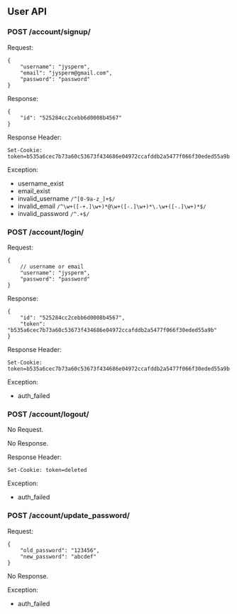 ## User API

### POST /account/signup/

Request:

    {
        "username": "jysperm",
        "email": "jysperm@gmail.com",
        "password": "password"
    }

Response:

    {
        "id": "525284cc2cebb6d0008b4567"
    }

Response Header:

    Set-Cookie: token=b535a6cec7b73a60c53673f434686e04972ccafddb2a5477f066f30eded55a9b

Exception:

* username_exist
* email_exist
* invalid_username `/^[0-9a-z_]+$/`
* invalid_email `/^\w+([-+.]\w+)*@\w+([-.]\w+)*\.\w+([-.]\w+)*$/`
* invalid_password `/^.+$/`

### POST /account/login/

Request:

    {
        // username or email
        "username": "jysperm",
        "password": "password"
    }

Response:

    {
        "id": "525284cc2cebb6d0008b4567",
        "token": "b535a6cec7b73a60c53673f434686e04972ccafddb2a5477f066f30eded55a9b"
    }

Response Header:

    Set-Cookie: token=b535a6cec7b73a60c53673f434686e04972ccafddb2a5477f066f30eded55a9b

Exception:

* auth_failed

### POST /account/logout/

No Request.

No Response.

Response Header:

    Set-Cookie: token=deleted

Exception:

* auth_failed

### POST /account/update_password/

Request:

    {
        "old_password": "123456",
        "new_password": "abcdef"
    }

No Response.

Exception:

* auth_failed
